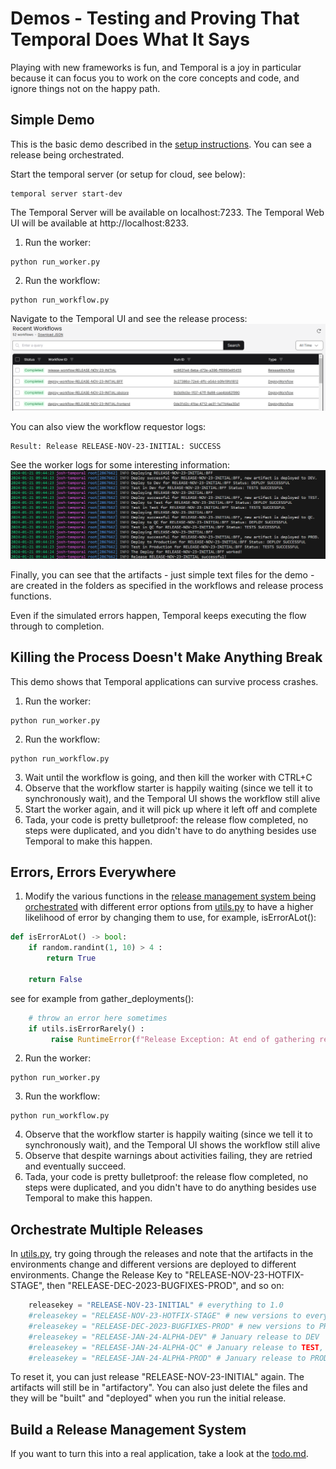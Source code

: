 # Demos - Testing and Proving That Temporal Does What It Says
Playing with new frameworks is fun, and Temporal is a joy in particular because it can focus you to work on the core concepts and code, and ignore things not on the happy path.

## Simple Demo
This is the basic demo described in the [setup instructions](./setup.md). 
You can see a release being orchestrated.

Start the temporal server (or setup for cloud, see below):
```shell
temporal server start-dev
```
The Temporal Server will be available on localhost:7233.
The Temporal Web UI will be available at http://localhost:8233.

1. Run the worker:
```shell
python run_worker.py 
```

2. Run the workflow:
```shell
python run_workflow.py 
```

Navigate to the Temporal UI and see the release process:
![TemporalUI](./resources/temporal-ui-orchestrated.png)

You can also view the workflow requestor logs:
```shell
Result: Release RELEASE-NOV-23-INITIAL: SUCCESS
```
See the worker logs for some interesting information:
![WorkerLogs](./resources/release-orchestration-worker-logs.png)

Finally, you can see that the artifacts - just simple text files for the demo - are created in the folders as specified in the workflows and release process functions.

Even if the simulated errors happen, Temporal keeps executing the flow through to completion.

## Killing the Process Doesn't Make Anything Break
This demo shows that Temporal applications can survive process crashes. 

1. Run the worker:
```shell
python run_worker.py 
```

2. Run the workflow:
```shell
python run_workflow.py 
```

3. Wait until the workflow is going, and then kill the worker with CTRL+C
4. Observe that the workflow starter is happily waiting (since we tell it to synchronously wait), and the Temporal UI shows the workflow still alive
5. Start the worker again, and it will pick up where it left off and complete
6. Tada, your code is pretty bulletproof: the release flow completed, no steps were duplicated, and you didn't have to do anything besides use Temporal to make this happen.

## Errors, Errors Everywhere
1. Modify the various functions in the [release management system being orchestrated](./release_management.py) with different error options from [utils.py](./utils.py) to have a higher likelihood of error by changing them to use, for example, isErrorALot():
```python
def isErrorALot() -> bool:
    if random.randint(1, 10) > 4 :
        return True
    
    return False
```
see for example from gather_deployments():
```python
    # throw an error here sometimes
    if utils.isErrorRarely() :
         raise RuntimeError(f"Release Exception: At end of gathering releases for {release_info.release_key} failed!")
```

2. Run the worker:
```shell
python run_worker.py 
```

3. Run the workflow:
```shell
python run_workflow.py 
```

4. Observe that the workflow starter is happily waiting (since we tell it to synchronously wait), and the Temporal UI shows the workflow still alive
5. Observe that despite warnings about activities failing, they are retried and eventually succeed.
6. Tada, your code is pretty bulletproof: the release flow completed, no steps were duplicated, and you didn't have to do anything besides use Temporal to make this happen.

## Orchestrate Multiple Releases
In [utils.py](./run_workflow.py), try going through the releases and note that the artifacts in the environments change and different versions are deployed to different environments. Change the Release Key to "RELEASE-NOV-23-HOTFIX-STAGE", then "RELEASE-DEC-2023-BUGFIXES-PROD", and so on:
```python
    releasekey = "RELEASE-NOV-23-INITIAL" # everything to 1.0
    #releasekey = "RELEASE-NOV-23-HOTFIX-STAGE" # new versions to everything but PROD
    #releasekey = "RELEASE-DEC-2023-BUGFIXES-PROD" # new versions to PROD
    #releasekey = "RELEASE-JAN-24-ALPHA-DEV" # January release to DEV
    #releasekey = "RELEASE-JAN-24-ALPHA-QC" # January release to TEST, QC
    #releasekey = "RELEASE-JAN-24-ALPHA-PROD" # January release to PROD
```

To reset it, you can just release "RELEASE-NOV-23-INITIAL" again. The artifacts will still be in "artifactory". You can also just delete the files and they will be "built" and "deployed" when you run the initial release.

## Build a Release Management System
If you want to turn this into a real application, take a look at the [todo.md](./todo.md).


